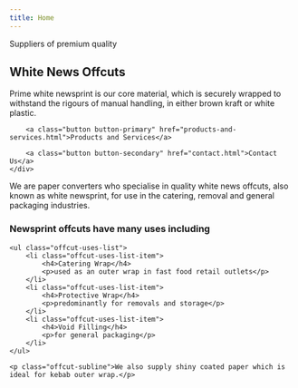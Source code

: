 ```yaml
---
title: Home
---
```


<div class="hero-container">
    <div class="hero"></div>
    <div class="hero-information">
        <p class="hero-subtitle">Suppliers of premium quality</p>
        <h2 class="hero-title">White News Offcuts</h2>
        <p class="hero-copy">Prime white newsprint is our core material, which is securely wrapped to withstand the rigours of manual handling, in either brown kraft or white plastic.</p>

        <a class="button button-primary" href="products-and-services.html">Products and Services</a>

        <a class="button button-secondary" href="contact.html">Contact Us</a>
    </div>
</div>

<div class="company-description">
    <p>We are paper converters who specialise in quality white news offcuts, also known as white newsprint, for use in the catering, removal and general packaging industries.</p>
</div>

<div class="offcut-uses">
    <h3>Newsprint offcuts have many uses including</h3>

    <ul class="offcut-uses-list">
        <li class="offcut-uses-list-item">
            <h4>Catering Wrap</h4>
            <p>used as an outer wrap in fast food retail outlets</p>
        </li>
        <li class="offcut-uses-list-item">
            <h4>Protective Wrap</h4>
            <p>predominantly for removals and storage</p>
        </li>
        <li class="offcut-uses-list-item">
            <h4>Void Filling</h4>
            <p>for general packaging</p>
        </li>
    </ul>

    <p class="offcut-subline">We also supply shiny coated paper which is ideal for kebab outer wrap.</p>

</div>